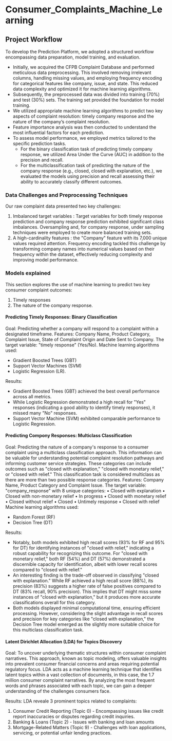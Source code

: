 # Consumer_Complaints_Machine_Learning

## Project Workflow
To develop the Prediction Platform, we adopted a structured workflow encompassing data preparation, model training, and evaluation. </br>
- Initially, we acquired the CFPB Complaint Database and performed meticulous data preprocessing. This involved removing irrelevant columns, handling missing values, and employing frequency encoding for categorical features like company, issue, and state. This reduced data complexity and optimized it for machine learning algorithms.
- Subsequently, the preprocessed data was divided into training (70%) and test (30%) sets. The training set provided the foundation for model training.
- We utilized appropriate machine learning algorithms to predict two key aspects of complaint resolution: timely company response and the nature of the company’s complaint resolution.
- Feature importance analysis was then conducted to understand the most influential factors for each prediction.
- To assess model performance, we employed metrics tailored to the specific prediction tasks.
  - For the binary classification task of predicting timely company response, we utilized Area Under the Curve (AUC) in addition to the precision and recall.
  - For the multiclassification task of predicting the nature of the company response (e.g., closed, closed with explanation, etc.), we evaluated the models using precision and recall assessing their ability to accurately classify different outcomes.

### Data Challenges and Preprocessing Techniques
Our raw complaint data presented two key challenges:
  1. Imbalanced target variables : Target variables for both timely response prediction and company response prediction exhibited significant class imbalances. Oversampling and, for company response, under sampling techniques were employed to create more balanced training sets.
  2. A high-cardinality features : the "Company" feature with its 7,000 unique values required attention. Frequency encoding tackled this challenge by transforming company names into numerical values based on their frequency within the dataset, effectively reducing complexity and improving model performance.

### Models explained
This section explores the use of machine learning to predict two key consumer complaint outcomes: 
1. Timely responses 
2. The nature of the company response.
   
#### Predicting Timely Responses: Binary Classification
Goal: Predicting whether a company will respond to a complaint within a designated timeframe.
Features: Company Name, Product Category, Complaint Issue, State of Complaint Origin and Date Sent to Company.
The target variable: "timely response" (Yes/No).
Machine learning algorithms used: 
  - Gradient Boosted Trees (GBT)
  - Support Vector Machines (SVM)
  - Logistic Regression (LR).

Results:
- Gradient Boosted Trees (GBT) achieved the best overall performance across all metrics. 
- While Logistic Regression demonstrated a high recall for "Yes" responses (indicating a good ability to identify timely responses), it missed many "No" responses. 
- Support Vector Machine (SVM) exhibited comparable performance to Logistic Regression. 

#### Predicting Compony Responses: Multiclass Classification
Goal: Predicting the nature of a company's response to a consumer complaint using a multiclass classification approach. This information can be valuable for understanding potential complaint resolution pathways and informing customer service strategies. These categories can include outcomes such as "closed with explanation," "closed with monetary relief," or "closed with relief." This classification task is considered multiclass as there are more than two possible response categories.
Features: Company Name, Product Category and Complaint Issue.
The target variable: "company_response" with 8 unique categories:
  • Closed with explanation
  • Closed with non-monetary relief
  • In progress
  • Closed with monetary relief
  • Closed without relief
  • Closed
  • Untimely response
  • Closed with relief
Machine learning algorithms used: 
  - Random Forest (RF)
  - Decision Tree (DT)

Results:
- Notably, both models exhibited high recall scores (93% for RF and 95% for DT) for identifying instances of "closed with relief," indicating a robust capability for recognizing this outcome. For "closed with monetary relief," both RF (54%) and DT (57%) demonstrated a discernible capacity for identification, albeit with lower recall scores compared to "closed with relief."
- An interesting finding is the trade-off observed in classifying "closed with explanation." While RF achieved a high recall score (88%), its precision (83%) suggests a higher rate of false positives compared to DT (83% recall, 90% precision). This implies that DT might miss some instances of "closed with explanation," but it produces more accurate classifications overall for this category.
- Both models displayed minimal computational time, ensuring efficient processing. However, considering the slight advantage in recall scores and precision for key categories like "closed with explanation," the Decision Tree model emerged as the slightly more suitable choice for this multiclass classification task.

#### Latent Dirichlet Allocation (LDA) for Topics Discovery
Goal: To uncover underlying thematic structures within consumer complaint narratives. This approach, known as topic modeling, offers valuable insights into prevalent consumer financial concerns and areas requiring potential regulatory focus. LDA acts as a machine learning technique that identifies latent topics within a vast collection of documents, in this case, the 1.7 million consumer complaint narratives. By analyzing the most frequent words and phrases associated with each topic, we can gain a deeper understanding of the challenges consumers face.

Results:
LDA reveale 3 prominent topics related to complaints:
1. Consumer Credit Reporting (Topic 0) - Encompassing issues like credit report inaccuracies or disputes regarding credit inquiries.
2. Banking & Loans (Topic 2) - Issues with banking and loan amounts
3. Mortgage-Related Matters (Topic 9) - Challenges with loan applications, servicing, or potential unfair lending practices.
